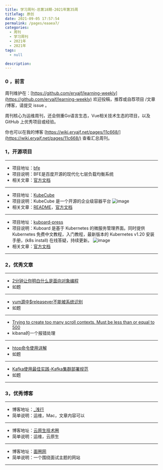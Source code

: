 ```yaml
---
title: 学习周刊-总第18期-2021年第35周
titleTag: 原创
date: 2021-09-05 17:57:54
permalink: /pages/eaaea7/
categories:
  - 周刊
  - 学习周刊
  - 2021年
  - 2021年
tags:
  - null

description:
---
```


### 0 ，前言

周刊维护在：[https://github.com/eryajf/learning-weekly](https://github.com/eryajf/learning-weekly)  欢迎投稿，推荐或自荐项目 /文章 /博客，请提交 issue 。

周刊核心为运维周刊，还会侧重Go语言生态，Vue相关技术生态的项目，以及 GitHub 上优秀项目或经验。

你也可以在我的博客 [https://wiki.eryajf.net/pages/11c668/](https://wiki.eryajf.net/pages/11c668/) 查看汇总周刊。

### **1，开源项目**

------

- 项目地址：[bfe](https://github.com/bfenetworks/bfe)
- 项目说明：BFE是百度开源的现代化七层负载均衡系统
- 相关文章：[官方文档](https://www.bfe-networks.net/zh_cn/)

---

- 项目地址：[KubeCube](https://github.com/kubecube-io/KubeCube)
- 项目说明：KubeCube 是一个开源的企业级容器平台
 ![image](http://t.eryajf.net/imgs/2021/09/ec58b1ca2fb35484.jpg)
- 相关文章：[README](https://github.com/kubecube-io/KubeCube/blob/main/docs/README-zh_CN.md)，[官方文档](https://www.kubecube.io/)

---

- 项目地址：[kuboard-press](https://github.com/eip-work/kuboard-press)
- 项目说明：Kuboard 是基于 Kubernetes 的微服务管理界面。同时提供 Kubernetes 免费中文教程，入门教程，最新版本的 Kubernetes v1.20 安装手册，(k8s install) 在线答疑，持续更新。
 ![image](http://t.eryajf.net/imgs/2021/09/8f36963335c1c547.jpg)
- 相关文章：[官方文档](https://kuboard.cn/)

------

### **2，优秀文章**

------

-  [2分钟让你明白什么是面向对象编程](https://zhuanlan.zhihu.com/p/75265007)
- 如题

----

-  [yum源中$releasever不能被系统识别](https://www.jianshu.com/p/925960eaeb21)
- 如题

---

- [Trying to create too many scroll contexts. Must be less than or equal to 500](https://www.jianshu.com/p/5910c97728f0)
- kibana的一个报错处理

---

-    [htop命令使用详解](https://www.cnblogs.com/zangfans/p/8595000.html)
-  如题

---

- [Kafka使用最佳实践-Kafka集群部署规范](https://bbs.huaweicloud.com/blogs/detail/269820)
- 如题

------

### **3，优秀博客**

------

- 博客地址：[_浅行](https://liwanggui.com/)
- 简单说明：运维，Mac，文章内容可以


----

- 博客地址：[云原生技术圈](https://blog.bwcxtech.com/)
- 简单说明：运维，云原生

---

- 博客地址：[面圈网](http://www.mianshigee.com/)
- 简单说明：一个围绕面试主题的网站

------